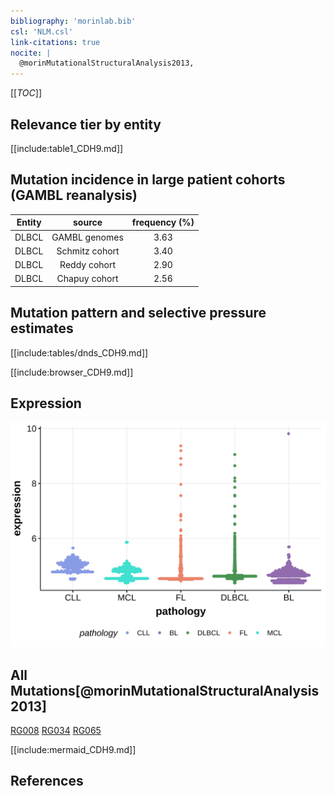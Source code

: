 ```yaml
---
bibliography: 'morinlab.bib'
csl: 'NLM.csl'
link-citations: true
nocite: |
  @morinMutationalStructuralAnalysis2013, 
---
```

[[_TOC_]]



## Relevance tier by entity

[[include:table1_CDH9.md]]

## Mutation incidence in large patient cohorts (GAMBL reanalysis)

|Entity|source        |frequency (%)|
|:------:|:--------------:|:-------------:|
|DLBCL |GAMBL genomes |3.63         |
|DLBCL |Schmitz cohort|3.40         |
|DLBCL |Reddy cohort  |2.90         |
|DLBCL |Chapuy cohort |2.56         |

## Mutation pattern and selective pressure estimates

[[include:tables/dnds_CDH9.md]]




[[include:browser_CDH9.md]]

## Expression
![](images/gene_expression/CDH9_by_pathology.svg)
<!-- ORIGIN: morinMutationalStructuralAnalysis2013 -->
<!-- DLBCL: morinMutationalStructuralAnalysis2013 -->

## All Mutations[@morinMutationalStructuralAnalysis2013]

[RG008](https://www.bcgsc.ca/downloads/morinlab/GAMBL/Morin_2013/RG008.html)
[RG034](https://www.bcgsc.ca/downloads/morinlab/GAMBL/Morin_2013/RG034.html)
[RG065](https://www.bcgsc.ca/downloads/morinlab/GAMBL/Morin_2013/RG065.html)

[[include:mermaid_CDH9.md]]

## References

